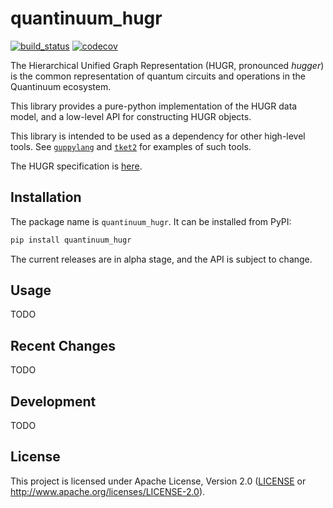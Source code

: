 quantinuum_hugr
===============

[![build_status][]](https://github.com/CQCL/hugr/actions)
[![codecov][]](https://codecov.io/gh/CQCL/hugr)

The Hierarchical Unified Graph Representation (HUGR, pronounced _hugger_) is the
common representation of quantum circuits and operations in the Quantinuum
ecosystem.

This library provides a pure-python implementation of the HUGR data model, and
a low-level API for constructing HUGR objects.

This library is intended to be used as a dependency for other high-level tools.
See [`guppylang`][] and [`tket2`][] for examples of such tools.

The HUGR specification is [here](https://github.com/CQCL/hugr/blob/main/specification/hugr.md).

  [`guppylang`]: https://pypi.org/project/guppylang/
  [`tket2`]: https://github.com/CQCL/tket2


## Installation

The package name is `quantinuum_hugr`. It can be installed from PyPI:
```bash
pip install quantinuum_hugr
```

The current releases are in alpha stage, and the API is subject to change.

## Usage

TODO

## Recent Changes

TODO

## Development

TODO

## License

This project is licensed under Apache License, Version 2.0 ([LICENSE][] or http://www.apache.org/licenses/LICENSE-2.0).

  [build_status]: https://github.com/CQCL/hugr/actions/workflows/ci-py.yml/badge.svg?branch=main
  [codecov]: https://img.shields.io/codecov/c/gh/CQCL/hugr?logo=codecov
  [LICENSE]: https://github.com/CQCL/hugr/blob/main/LICENCE
  [CHANGELOG]: https://github.com/CQCL/hugr/blob/main/quantinuum-hugr-py/CHANGELOG.md

